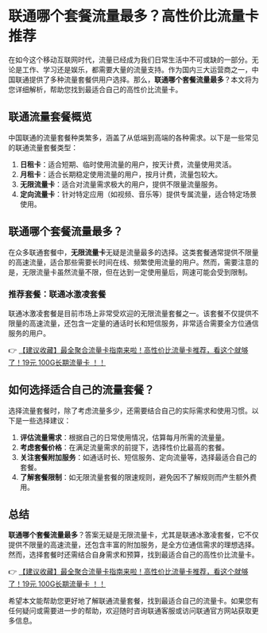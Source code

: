 # 联通哪个套餐流量最多？高性价比流量卡推荐

在如今这个移动互联网时代，流量已经成为我们日常生活中不可或缺的一部分。无论是工作、学习还是娱乐，都需要大量的流量支持。作为国内三大运营商之一，中国联通提供了多种流量套餐供用户选择。那么，**联通哪个套餐流量最多**？本文将为您详细解析，帮助您找到最适合自己的高性价比流量卡。

## 联通流量套餐概览

中国联通的流量套餐种类繁多，涵盖了从低端到高端的各种需求。以下是一些常见的联通流量套餐类型：

1. **日租卡**：适合短期、临时使用流量的用户，按天计费，流量使用灵活。
2. **月租卡**：适合长期稳定使用流量的用户，按月计费，流量包较大。
3. **无限流量卡**：适合对流量需求极大的用户，提供不限量流量服务。
4. **定向流量卡**：针对特定应用（如视频、音乐等）提供专属流量，适合特定场景使用。

## 联通哪个套餐流量最多？

在众多联通套餐中，**无限流量卡**无疑是流量最多的选择。这类套餐通常提供不限量的高速流量，适合那些需要长时间在线、频繁使用流量的用户。然而，需要注意的是，无限流量卡虽然流量不限，但在达到一定使用量后，网速可能会受到限制。

### 推荐套餐：联通冰激凌套餐

联通冰激凌套餐是目前市场上非常受欢迎的无限流量套餐之一。该套餐不仅提供不限量的高速流量，还包含一定量的通话时长和短信服务，非常适合需要全方位通信服务的用户。

👉 [【建议收藏】最全聚合流量卡指南来啦！高性价比流量卡推荐，看这个就够了！19元 100G长期流量卡 ！！](https://bit.ly/Liuliangka)

## 如何选择适合自己的流量套餐？

选择流量套餐时，除了考虑流量多少，还需要结合自己的实际需求和使用习惯。以下是一些选择建议：

1. **评估流量需求**：根据自己的日常使用情况，估算每月所需的流量量。
2. **考虑套餐价格**：在满足流量需求的前提下，选择性价比最高的套餐。
3. **关注套餐附加服务**：如通话时长、短信服务、定向流量等，选择最适合自己的套餐。
4. **了解套餐限制**：如无限流量套餐的限速规则，避免因不了解规则而产生额外费用。

## 总结

**联通哪个套餐流量最多**？答案无疑是无限流量卡，尤其是联通冰激凌套餐，它不仅提供不限量的高速流量，还包含丰富的附加服务，是全方位通信需求的理想选择。然而，选择套餐时还需结合自身需求和预算，找到最适合自己的高性价比流量卡。

👉 [【建议收藏】最全聚合流量卡指南来啦！高性价比流量卡推荐，看这个就够了！19元 100G长期流量卡 ！！](https://bit.ly/Liuliangka)

希望本文能帮助您更好地了解联通流量套餐，找到最适合自己的流量卡。如果您有任何疑问或需要进一步的帮助，欢迎随时咨询联通客服或访问联通官方网站获取更多信息。